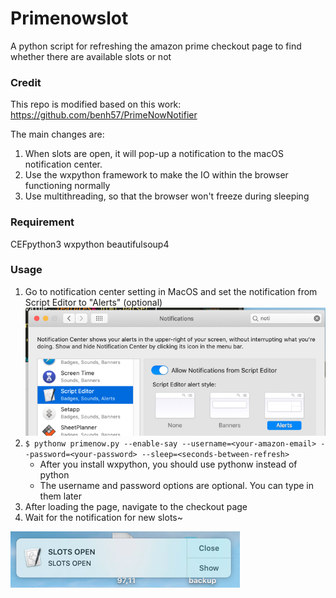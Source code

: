 # Primenowslot
A python script for refreshing the amazon prime checkout page to find whether there are available slots or not

### Credit
This repo is modified based on this work:
https://github.com/benh57/PrimeNowNotifier

The main changes are:
1. When slots are open, it will pop-up a notification to the macOS notification center. 
2. Use the wxpython framework to make the IO within the browser functioning normally
3. Use multithreading, so that the browser won't freeze during sleeping

### Requirement
CEFpython3
wxpython
beautifulsoup4

### Usage
 1. Go to notification center setting in MacOS and set the notification from Script Editor to "Alerts" (optional)
 ![Image of Notification Setting](https://github.com/ruochiz/Primenowslot/blob/master/figs/fig2.png)
 2. ```$ pythonw primenow.py --enable-say --username=<your-amazon-email> --password=<your-password> --sleep=<seconds-between-refresh>```
    - After you install wxpython, you should use pythonw instead of python
    - The username and password options are optional. You can type in them later
 3. After loading the page, navigate to the checkout page
 4. Wait for the notification for new slots~
 
 ![Image of Notification](https://github.com/ruochiz/Primenowslot/blob/master/figs/fig1.png)
